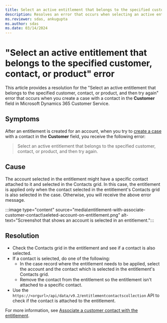 ```yaml
---
title: Select an active entitlement that belongs to the specified customer, contact, or product error
description: Resolves an error that occurs when selecting an active entitlement on a case in Microsoft Dynamics 365 Customer Service.
ms.reviewer: sdas, ankugupta
ms.author: sdas
ms.date: 03/14/2024
---
```

# "Select an active entitlement that belongs to the specified customer, contact, or product" error

This article provides a resolution for the "Select an active entitlement that belongs to the specified customer, contact, or product, and then try again" error that occurs when you create a case with a contact in the **Customer** field in Microsoft Dynamics 365 Customer Service.

## Symptoms

After an entitlement is created for an account, when you try to [create a case](/dynamics365/customer-service/use/customer-service-hub-user-guide-create-a-case#create-a-case) with a contact in the **Customer** field, you receive the following error:

> Select an active entitlement that belongs to the specified customer, contact, or product, and then try again.

## Cause

The account selected in the entitlement might have a specific contact attached to it and selected in the Contacts grid. In this case, the entitlement is applied only when the contact selected in the entitlement's Contacts grid is also selected in the case. Otherwise, you will receive the above error message.

:::image type="content" source="media\entitlement-with-associate-customer-contact\seleted-account-on-entitlement.png" alt-text="Screenshot that shows an account is selected in an entitlement.":::

## Resolution

- Check the Contacts grid in the entitlement and see if a contact is also selected.
- If a contact is selected, do one of the following: 
    - In the case record where the entitlement needs to be applied, select the account and the contact which is selected in the entitlement's Contacts grid.
    - Remove the contact from the entitlement so the entitlement isn't attached to a specific contact.
- Use the `https://<orgurl>/api/data/v9.2/entitlementcontactscollection` API to check if the contact is attached to the entitlement.

For more information, see [Associate a customer contact with the entitlement](/dynamics365/customer-service/create-entitlement-define-support-terms-customer?tabs=customerserviceadmincenter#associate-a-customer-contact-with-the-entitlement).
